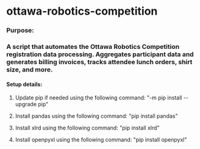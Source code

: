 # ottawa-robotics-competition

### Purpose: 
### A script that automates the Ottawa Robotics Competition registration data processing. Aggregates participant data and generates billing invoices, tracks attendee lunch orders, shirt size, and more.

#### Setup details: 

1. Update pip if needed using the following command: "-m pip install --upgrade pip"

2. Install pandas using the following command: "pip install pandas"

3. Install xlrd using the following command: "pip install xlrd"

4. Install openpyxl using the following command: "pip install openpyxl"
